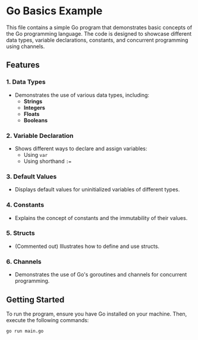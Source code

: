 # Go Basics Example

This file contains a simple Go program that demonstrates basic concepts of the Go programming language. The code is designed to showcase different data types, variable declarations, constants, and concurrent programming using channels.

## Features

### 1. Data Types
- Demonstrates the use of various data types, including:
  - **Strings**
  - **Integers**
  - **Floats**
  - **Booleans**

### 2. Variable Declaration
- Shows different ways to declare and assign variables:
  - Using `var`
  - Using shorthand `:=`
  
### 3. Default Values
- Displays default values for uninitialized variables of different types.

### 4. Constants
- Explains the concept of constants and the immutability of their values.

### 5. Structs
- (Commented out) Illustrates how to define and use structs.

### 6. Channels
- Demonstrates the use of Go's goroutines and channels for concurrent programming.

## Getting Started

To run the program, ensure you have Go installed on your machine. Then, execute the following commands:

```bash
go run main.go
